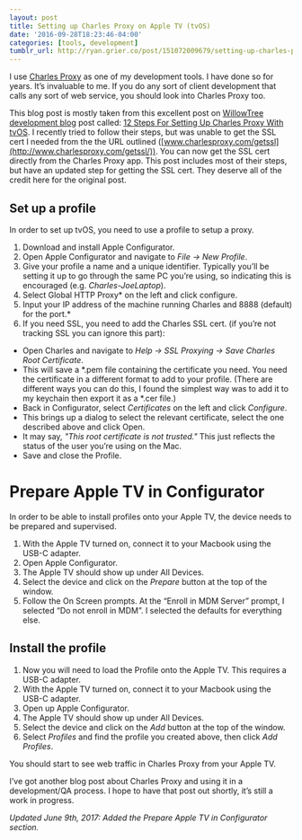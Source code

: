 ```yaml
---
layout: post
title: Setting up Charles Proxy on Apple TV (tvOS)
date: '2016-09-28T18:23:46-04:00'
categories: [tools, development]
tumblr_url: http://ryan.grier.co/post/151072009679/setting-up-charles-proxy-on-apple-tv-tvos
---
```

I use [Charles Proxy](https://www.charlesproxy.com) as one of my development tools. I have done so for years. It’s invaluable to me. If you do any sort of client development that calls any sort of web service, you should look into Charles Proxy too.

This blog post is mostly taken from this excellent post on [WillowTree development blog](https://willowtreeapps.com/ideas) post called: [12 Steps For Setting Up Charles Proxy With tvOS](https://willowtreeapps.com/ideas/12-steps-for-setting-up-charles-proxy-with-tvos/). I recently tried to follow their steps, but was unable to get the SSL cert I needed from the the URL outlined ([www.charlesproxy.com/getssl](http://www.charlesproxy.com/getssl/)). You can now get the SSL cert directly from the Charles Proxy app. This post includes most of their steps, but have an updated step for getting the SSL cert. They deserve all of the credit here for the original post.

## Set up a profile

In order to set up tvOS, you need to use a profile to setup a proxy.

1. Download and install Apple Configurator.
1. Open Apple Configurator and navigate to _File -> New Profile_.
1. Give your profile a name and a unique identifier. Typically you’ll be setting it up to go through the same PC you’re using, so indicating this is encouraged (e.g. _Charles-JoeLaptop_).
1. Select Global HTTP Proxy* on the left and click configure.
1. Input your IP address of the machine running Charles and 8888 (default) for the port.*
1. If you need SSL, you need to add the Charles SSL cert. (if you’re not tracking SSL you can ignore this part):

- Open Charles and navigate to _Help -> SSL Proxying -> Save Charles Root Certificate_. 
- This will save a *.pem file containing the certificate you need. You need the certificate in a different format to add to your profile. (There are different ways you can do this, I found the simplest way was to add it to my keychain then export it as a *.cer file.)
- Back in Configurator, select _Certificates_ on the left and click _Configure_.
- This brings up a dialog to select the relevant certificate, select the one described above and click Open.
- It may say, _"This root certificate is not trusted."_ This just reflects the status of the user you’re using on the Mac.
- Save and close the Profile.

# Prepare Apple TV in Configurator

In order to be able to install profiles onto your Apple TV, the device needs to be prepared and supervised.

1. With the Apple TV turned on, connect it to your Macbook using the USB-C adapter.
1. Open Apple Configurator.
1. The Apple TV should show up under All Devices.
1. Select the device and click on the _Prepare_ button at the top of the window.
1. Follow the On Screen prompts. At the “Enroll in MDM Server” prompt, I selected “Do not enroll in MDM”. I selected the defaults for everything else.

## Install the profile

1. Now you will need to load the Profile onto the Apple TV. This requires a USB-C adapter.
1. With the Apple TV turned on, connect it to your Macbook using the USB-C adapter.
1. Open up Apple Configurator.
1. The Apple TV should show up under All Devices.
1. Select the device and click on the _Add_ button at the top of the window.
1. Select _Profiles_ and find the profile you created above, then click _Add Profiles_.

You should start to see web traffic in Charles Proxy from your Apple TV.

I’ve got another blog post about Charles Proxy and using it in a development/QA process. I hope to have that post out shortly, it’s still a work in progress. 

_Updated June 9th, 2017: Added the Prepare Apple TV in Configurator section._
